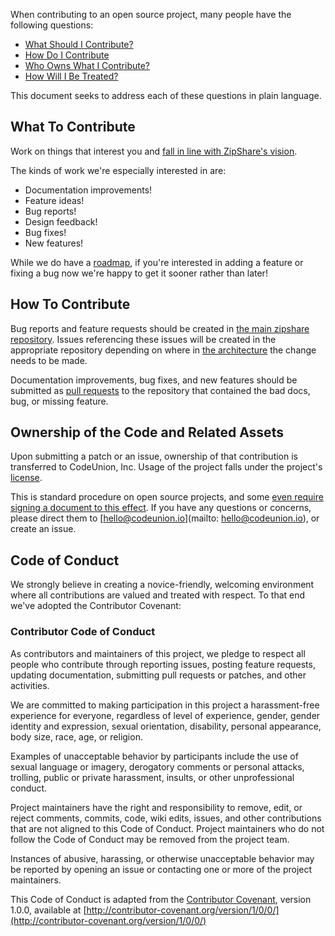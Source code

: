 When contributing to an open source project, many people have the following
questions:

* [What Should I Contribute?](#what-to-contribute)
* [How Do I Contribute](#how-to-contribute)
* [Who Owns What I Contribute?](#ownership-of-the-code-and-related-assets)
* [How Will I Be Treated?](#code-of-conduct)

This document seeks to address each of these questions in plain language.

## What To Contribute
Work on things that interest you and [fall in line with ZipShare's
vision](https://github.com/zipshare/zipshare#vision).

The kinds of work we're especially interested in are:

* Documentation improvements!
* Feature ideas!
* Bug reports!
* Design feedback!
* Bug fixes!
* New features!

While we do have a [roadmap](https://github.com/zipshare/zipshare#roadmap), if
you're interested in adding a feature or fixing a bug now we're happy to get it
sooner rather than later!

## How To Contribute

Bug reports and feature requests should be created in [the main zipshare
repository](https://github.com/zipshare/zipshare/issues). Issues referencing
these issues will be created in the appropriate repository depending on where in
[the architecture](https://github.com/zipshare/zipshare#architecture) the change
needs to be made.

Documentation improvements, bug fixes, and new features should be submitted as [pull
requests](https://help.github.com/articles/using-pull-requests/) to the
repository that contained the bad docs, bug, or missing feature.


## Ownership of the Code and Related Assets
Upon submitting a patch or an issue, ownership of that contribution is
transferred to CodeUnion, Inc. Usage of the project falls under the project's
[license](LICENSE).

This is standard procedure on open source projects, and some [even require
signing a document to this
effect](https://github.com/discourse/discourse/blob/master/CONTRIBUTING.md). If
you have any questions or concerns, please direct them to
[hello@codeunion.io](mailto: hello@codeunion.io), or create an issue.

## Code of Conduct

We strongly believe in creating a novice-friendly, welcoming environment where
all contributions are valued and treated with respect. To that end we've adopted
the Contributor Covenant:

### Contributor Code of Conduct

As contributors and maintainers of this project, we pledge to respect all people
who contribute through reporting issues, posting feature requests, updating
documentation, submitting pull requests or patches, and other activities.

We are committed to making participation in this project a harassment-free
experience for everyone, regardless of level of experience, gender, gender
identity and expression, sexual orientation, disability, personal appearance,
body size, race, age, or religion.

Examples of unacceptable behavior by participants include the use of sexual
language or imagery, derogatory comments or personal attacks, trolling, public
or private harassment, insults, or other unprofessional conduct.

Project maintainers have the right and responsibility to remove, edit, or reject
comments, commits, code, wiki edits, issues, and other contributions that are
not aligned to this Code of Conduct. Project maintainers who do not follow the
Code of Conduct may be removed from the project team.

Instances of abusive, harassing, or otherwise unacceptable behavior may be
reported by opening an issue or contacting one or more of the project
maintainers.

This Code of Conduct is adapted from the [Contributor
Covenant](http:contributor-covenant.org), version 1.0.0, available at
[http://contributor-covenant.org/version/1/0/0/](http://contributor-covenant.org/version/1/0/0/)
